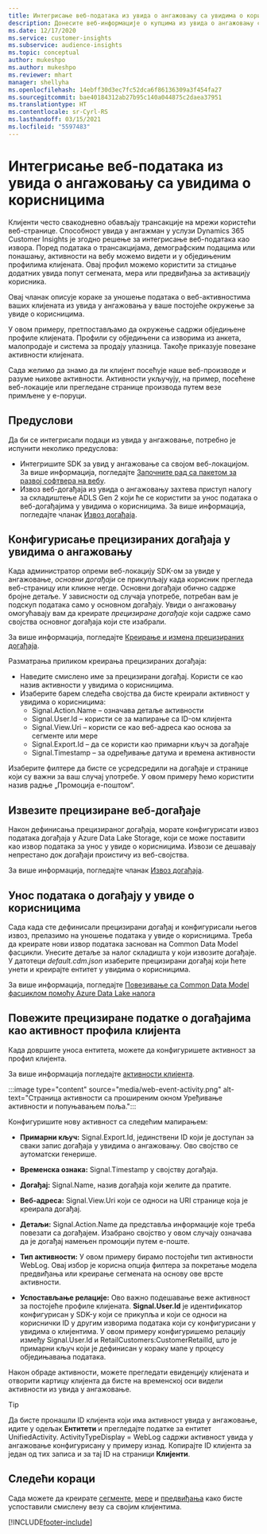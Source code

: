 ```yaml
---
title: Интегрисање веб-података из увида о ангажовању са увидима о корисницима
description: Донесите веб-информације о купцима из увида о ангажовању са увидима о корисницима.
ms.date: 12/17/2020
ms.service: customer-insights
ms.subservice: audience-insights
ms.topic: conceptual
author: mukeshpo
ms.author: mukeshpo
ms.reviewer: mhart
manager: shellyha
ms.openlocfilehash: 14ebff30d3ec7fc52dca6f86136309a3f454fa27
ms.sourcegitcommit: bae40184312ab27b95c140a044875c2daea37951
ms.translationtype: HT
ms.contentlocale: sr-Cyrl-RS
ms.lasthandoff: 03/15/2021
ms.locfileid: "5597483"
---
```

# <a name="integrate-web-data-from-engagement-insights-with-audience-insights"></a>Интегрисање веб-података из увида о ангажовању са увидима о корисницима

Клијенти често свакодневно обављају трансакције на мрежи користећи веб-странице. Способност увида у ангажман у услузи Dynamics 365 Customer Insights је згодно решење за интегрисање веб-података као извора. Поред података о трансакцијама, демографским подацима или понашању, активности на вебу можемо видети и у обједињеним профилима клијената. Овај профил можемо користити за стицање додатних увида попут сегмената, мера или предвиђања за активацију корисника.

Овај чланак описује кораке за уношење података о веб-активностима ваших клијената из увида у ангажовања у ваше постојеће окружење за увиде о корисницима.

У овом примеру, претпостављамо да окружење садржи обједињене профиле клијената. Профили су обједињени са изворима из анкета, малопродаје и система за продају улазница. Такође приказује повезане активности клијената. 

Сада желимо да знамо да ли клијент посећује наше веб-производе и разуме њихове активности. Активности укључују, на пример, посећене веб-локације или прегледане странице производа путем везе примљене у е-поруци.

## <a name="prerequisites"></a>Предуслови

Да би се интегрисали подаци из увида у ангажовање, потребно је испунити неколико предуслова: 

- Интегришите SDK за увид у ангажовање са својом веб-локацијом. За више информација, погледајте [Започните рад са пакетом за развој софтвера на вебу](../engagement-insights/instrument-website.md).
- Извоз веб-догађаја из увида о ангажовању захтева приступ налогу за складиштење ADLS Gen 2 који ће се користити за унос података о веб-догађајима у увидима о корисницима. За више информација, погледајте чланак [Извоз догађаја](../engagement-insights/export-events.md).

## <a name="configure-refined-events-in-engagement-insights"></a>Конфигурисање прецизираних догађаја у увидима о ангажовању

Када администратор опреми веб-локацију SDK-ом за увиде у ангажовање, *основни догађаји* се прикупљају када корисник прегледа веб-страницу или кликне негде. Основни догађаји обично садрже бројне детаље. У зависности од случаја употребе, потребан вам је подскуп података само у основном догађају. Увиди о ангажовању омогућавају вам да креирате *прецизиране догађаје* који садрже само својства основног догађаја који сте изабрали.     

За више информација, погледајте [Креирање и измена прецизираних догађаја](../engagement-insights/refined-events.md).

Разматрања приликом креирања прецизираних догађаја: 

- Наведите смислено име за прецизирани догађај. Користи се као назив активности у увидима о корисницима.
- Изаберите барем следећа својства да бисте креирали активност у увидима о корисницима: 
    - Signal.Action.Name – означава детаље активности
    - Signal.User.Id – користи се за мапирање са ID-ом клијента
    - Signal.View.Uri – користи се као веб-адреса као основа за сегменте или мере
    - Signal.Export.Id – да се користи као примарни кључ за догађаје <!-- system generated, do we need to list?-->
    - Signal.Timestamp – за одређивање датума и времена активности

Изаберите филтере да бисте се усредсредили на догађаје и странице који су важни за ваш случај употребе. У овом примеру ћемо користити назив радње „Промоција е-поштом“.

## <a name="export-the-refined-web-events"></a>Извезите прецизиране веб-догађаје 

Након дефинисања прецизираног догађаја, морате конфигурисати извоз података догађаја у Azure Data Lake Storage, који се може поставити као извор података за унос у увиде о корисницима. Извози се дешавају непрестано док догађаји проистичу из веб-својства.

За више информација, погледајте чланак [Извоз догађаја](../engagement-insights/export-events.md).

## <a name="ingest-event-data-to-audience-insights"></a>Унос података о догађају у увиде о корисницима

Сада када сте дефинисали прецизирани догађај и конфигурисали његов извоз, прелазимо на уношење података у увиде о корисницима. Треба да креирате нови извор података заснован на Common Data Model фасцикли. Унесите детаље за налог складишта у који извозите догађаје. У датотеци *default.cdm.json* изаберите прецизирани догађај који ћете унети и креирајте ентитет у увидима о корисницима.

За више информација, погледајте [Повезивање са Common Data Model фасциклом помоћу Azure Data Lake налога](connect-common-data-model.md)


## <a name="relate-refined-event-data-as-an-activity-of-a-customer-profile"></a>Повежите прецизиране податке о догађајима као активност профила клијента

Када довршите уноса ентитета, можете да конфигуришете активност за профил клијента.

За више информација погледајте [активности клијента](activities.md).

:::image type="content" source="media/web-event-activity.png" alt-text="Страница активности са проширеним окном Уређивање активности и попуњавањем поља.":::

Конфигуришите нову активност са следећим мапирањем: 

- **Примарни кључ:** Signal.Export.Id, јединствени ID који је доступан за сваки запис догађаја у увидима о ангажовању. Ово својство се аутоматски генерише.

- **Временска ознака:** Signal.Timestamp у својству догађаја.

- **Догађај:** Signal.Name, назив догађаја који желите да пратите.

- **Веб-адреса:** Signal.View.Uri који се односи на URI странице која је креирала догађај.

- **Детаљи:** Signal.Action.Name да представља информације које треба повезати са догађајем. Изабрано својство у овом случају означава да је догађај намењен промоцији путем е-поште.

- **Тип активности:** У овом примеру бирамо постојећи тип активности WebLog. Овај избор је корисна опција филтера за покретање модела предвиђања или креирање сегмената на основу ове врсте активности.

- **Успостављање релације:** Ово важно подешавање веже активност за постојеће профиле клијената. **Signal.User.Id** је идентификатор конфигурисан у SDK-у који се прикупља и који се односи на кориснички ID у другим изворима података који су конфигурисани у увидима о клијентима. У овом примеру конфигуришемо релацију између Signal.User.Id и RetailCustomers:CustomerRetailId, што је примарни кључ који је дефинисан у кораку мапе у процесу обједињавања података.


Након обраде активности, можете прегледати евиденцију клијената и отворити картицу клијента да бисте на временској оси видели активности из увида у ангажовање. 

> [!TIP]
> Да бисте пронашли ID клијента који има активност увида у ангажовање, идите у одељак **Ентитети** и прегледајте податке за ентитет UnifiedActivity. ActivityTypeDisplay = WebLog садржи активност увида у ангажовање конфигурисану у примеру изнад. Копирајте ID клијента за један од тих записа и за тај ID на страници **Клијенти**.

## <a name="next-steps"></a>Следећи кораци

Сада можете да креирате [сегменте](segments.md), [мере](measures.md) и [предвиђања](predictions.md) како бисте успоставили смислену везу са својим клијентима.


[!INCLUDE[footer-include](../includes/footer-banner.md)]